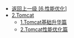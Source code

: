 - [返回上一级 [6.性能优化]](2.JavaNotes/(9).gupao-lesson/6.性能优化/)
- [2.Tomcat](2.JavaNotes/(9).gupao-lesson/6.性能优化/2.Tomcat/)
  - [1.Tomcat基础升华篇](2.JavaNotes/(9).gupao-lesson/6.性能优化/2.Tomcat/1.Tomcat基础升华篇.md)
  - [2.Tomcat性能优化篇](2.JavaNotes/(9).gupao-lesson/6.性能优化/2.Tomcat/2.Tomcat性能优化篇.md)
